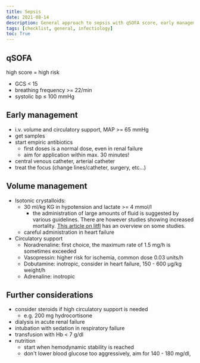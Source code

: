 ```yaml
---
title: Sepsis
date: 2021-08-14
description: General approach to sepsis with qSOFA score, early management and notes on circulatory management.
tags: [checklist, general, infectiology]
toc: True
---
```


## qSOFA

high score = high risk

- GCS < 15
- breathing frequency >= 22/min
- systolic bp ≤ 100 mmHg

## Early management

- i.v. volume and circulatory support, MAP >= 65 mmHg
- get samples
- start empiric antibiotics
  - first doses is a normal dose, even in renal failure
  - aim for application within max. 30 minutes!
- central venous catheter, arterial catheter
- treat the focus (change lines/catheter, surgery, etc...)

## Volume management

- Isotonic crystalloids:
  - 30 ml/kg KG in hypotension and lactate >= 4 mmol/l
    - the administration of large amounts of fluid is suggested by various guidelines. There are however studies showing increased mortality. [This article on litfl](https://litfl.com/fluid-bolus-therapy/) has an overview on some studies.
  - careful administration in heart failure
- Circulatory support
  - Noradrenaline: first choice, the maximum rate of 1.5 mg/h is sometimes exceeded
  - Vasopressin: higher risk for ischemia, common dose 0.03 units/h
  - Dobutamine: inotropic, consider in heart failure, 150 - 600 µg/kg weight/h
  - Adrenaline: inotropic

## Further considerations

- consider steroids if high circulatory support is needed
  - e.g. 200 mg hydrocortisone
- dialysis in acute renal failure
- intubation with sedation in respiratory failure
- transfusion with Hb < 7 g/dl
- nutrition
  - start when hemodynamic stability is reached
  - don't lower blood glucose too aggressively, aim for 140 - 180 mg/dl,
